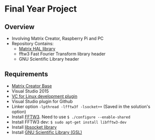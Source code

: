 # Final Year Project

## Overview
- Involving Matrix Creator, Raspberry Pi and PC
- Repository Contains:
	- [Matrix HAL library](https://github.com/matrix-io/matrix-creator-hal)
	- fftw3 Fast Fourier Transform library header
	- GNU Scientific Library header

## Requirements
- [Matrix Creator Base](https://github.com/matrix-io/matrix-creator-quickstart/wiki/2.-Getting-Started)
- Visual Studio 2015
- [VC for Linux development plugin](https://blogs.msdn.microsoft.com/vcblog/2016/03/30/visual-c-for-linux-development/)
- Visual Studio plugin for Github
- Linker option `-lpthread -lfftw3f -lsocket++` (Saved in the solution's option)
- Install [FFTW3](http://www.fftw.org/). Need to use `$ ./configure --enable-shared`
- Install FFTW3 dev: `$ sudo apt-get install libfftw3-dev`
- Install [libsocket library](https://github.com/dermesser/libsocket)
- Install [GNU Scientific Library (GSL)](https://github.com/ampl/gsl)
